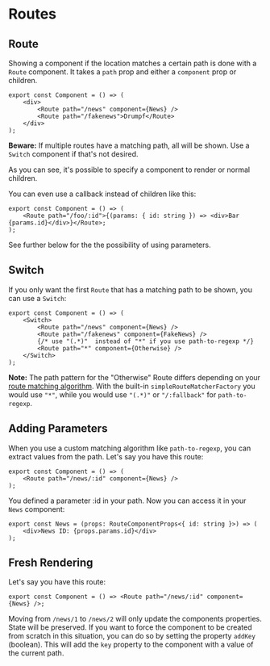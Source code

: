 # Routes

## Route

Showing a component if the location matches a certain path is done with a `Route` component. It takes a `path` prop and either a `component` prop or children.

```tsx
export const Component = () => (
    <div>
        <Route path="/news" component={News} />
        <Route path="/fakenews">Drumpf</Route>
    </div>
);
```

**Beware:** If multiple routes have a matching path, all will be shown. Use a `Switch` component if that's not desired.

As you can see, it's possible to specify a component to render or normal children.

You can even use a callback instead of children like this:
```tsx
export const Component = () => (
    <Route path="/foo/:id">{(params: { id: string }) => <div>Bar {params.id}</div>}</Route>;
);
```

See further below for the the possibility of using parameters.

## Switch
If you only want the first `Route` that has a matching path to be shown, you can use a `Switch`:

```tsx
export const Component = () => (
    <Switch>
        <Route path="/news" component={News} />
        <Route path="/fakenews" component={FakeNews} />
        {/* use "(.*)"  instead of "*" if you use path-to-regexp */}
        <Route path="*" component={Otherwise} />
    </Switch>
);
```

**Note:** The path pattern for the "Otherwise" Route differs depending on your [route matching algorithm](./router.md). With the built-in `simpleRouteMatcherFactory` you would use `"*"`, while you would use `"(.*)"` or `"/:fallback"`  for `path-to-regexp`.


## Adding Parameters

When you use a custom matching algorithm like `path-to-regexp`, you can extract values from the path. Let's say you have this route:

```tsx
export const Component = () => (
    <Route path="/news/:id" component={News} />
);
```

You defined a parameter :id in your path. Now you can access it in your `News` component:

```tsx
export const News = (props: RouteComponentProps<{ id: string }>) => (
    <div>News ID: {props.params.id}</div>
);
```

## Fresh Rendering

Let's say you have this route:

```tsx
export const Component = () => <Route path="/news/:id" component={News} />;
```

Moving from `/news/1` to `/news/2` will only update the components properties. State will be preserved.
If you want to force the component to be created from scratch in this situation, you can do so by setting the property `addKey` (boolean).
This will add the `key` property to the component with a value of the current path.
